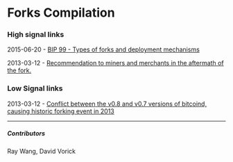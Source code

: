 # Forks Compilation


### High signal links

2015-06-20 - [BIP 99 - Types of forks and deployment mechanisms][bip99]

2013-03-12 - [Recommendation to miners and merchants in the aftermath of the fork.][0.7_fork_alert] 

### Low Signal links

2013-03-12 - [Conflict between the v0.8 and v0.7 versions of bitcoind, causing historic forking event in 2013][0.7_fork_event]

[//]: ##

   [0.7_fork_event]: <https://bitcoinmagazine.com/articles/bitcoin-network-shaken-by-blockchain-fork-1363144448>
   [0.7_fork_alert]: <https://bitcointalk.org/index.php?topic=152030.0>
   [bip99]: <https://github.com/jtimon/bips/blob/bip-forks/bip-0099.mediawiki>

---
   
##### Contributors

Ray Wang, David Vorick










